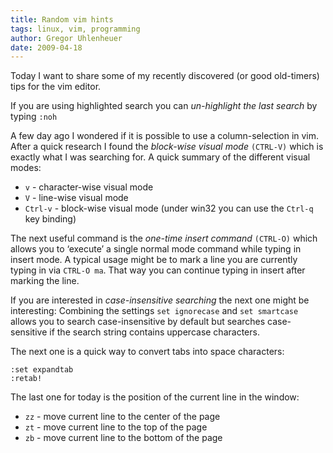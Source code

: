 ```yaml
---
title: Random vim hints
tags: linux, vim, programming
author: Gregor Uhlenheuer
date: 2009-04-18
---
```


Today I want to share some of my recently discovered (or good old-timers) tips
for the vim editor.

If you are using highlighted search you can *un-highlight the last search* by
typing `:noh`

A few day ago I wondered if it is possible to use a column-selection in vim.
After a quick research I found the *block-wise visual mode* ``(CTRL-V)`` which
is exactly what I was searching for. A quick summary of the different visual
modes:

* `v` - character-wise visual mode
* `V` - line-wise visual mode
* `Ctrl-v` - block-wise visual mode (under win32 you can use the `Ctrl-q` key binding)

The next useful command is the *one-time insert command* `(CTRL-O)` which
allows you to ‘execute’ a single normal mode command while typing in insert
mode. A typical usage might be to mark a line you are currently typing in via
`CTRL-O ma`. That way you can continue typing in insert after marking the line.

If you are interested in *case-insensitive searching* the next one might be
interesting: Combining the settings `set ignorecase` and `set smartcase`
allows you to search case-insensitive by default but searches case-sensitive if
the search string contains uppercase characters.

The next one is a quick way to convert tabs into space characters:

~~~{.vim .numberLines}
:set expandtab
:retab!
~~~

The last one for today is the position of the current line in the window:

* `zz` - move current line to the center of the page
* `zt` - move current line to the top of the page
* `zb` - move current line to the bottom of the page
